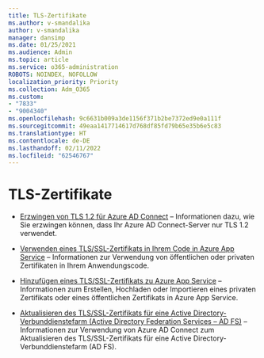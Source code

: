 ```yaml
---
title: TLS-Zertifikate
ms.author: v-smandalika
author: v-smandalika
manager: dansimp
ms.date: 01/25/2021
ms.audience: Admin
ms.topic: article
ms.service: o365-administration
ROBOTS: NOINDEX, NOFOLLOW
localization_priority: Priority
ms.collection: Adm_O365
ms.custom:
- "7833"
- "9004340"
ms.openlocfilehash: 9c6631b009a3de1156f371b2be7372ed9e0a111f
ms.sourcegitcommit: 49eaa1417714617d768df85fd79b65e35b6e5c83
ms.translationtype: HT
ms.contentlocale: de-DE
ms.lasthandoff: 02/11/2022
ms.locfileid: "62546767"
---
```

# <a name="tls-certificates"></a>TLS-Zertifikate

- [Erzwingen von TLS 1.2 für Azure AD Connect](https://docs.microsoft.com/azure/active-directory/hybrid/reference-connect-tls-enforcement)  – Informationen dazu, wie Sie erzwingen können, dass Ihr Azure AD Connect-Server nur TLS 1.2 verwendet.

- [Verwenden eines TLS/SSL-Zertifikats in Ihrem Code in Azure App Service](https://docs.microsoft.com/azure/app-service/configure-ssl-certificate-in-code)  – Informationen zur Verwendung von öffentlichen oder privaten Zertifikaten in Ihrem Anwendungscode.

- [Hinzufügen eines TLS/SSL-Zertifikats zu Azure App Service](https://docs.microsoft.com/azure/app-service/configure-ssl-certificate)  – Informationen zum Erstellen, Hochladen oder Importieren eines privaten Zertifikats oder eines öffentlichen Zertifikats in Azure App Service.

- [Aktualisieren des TLS/SSL-Zertifikats für eine Active Directory-Verbunddienstefarm (Active Directory Federation Services – AD FS)](https://docs.microsoft.com/azure/active-directory/hybrid/how-to-connect-fed-ssl-update)  – Informationen zur Verwendung von Azure AD Connect zum Aktualisieren des TLS/SSL-Zertifikats für eine Active Directory-Verbunddienstefarm (AD FS).

